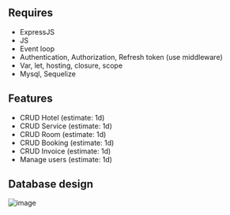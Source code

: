 ﻿## Requires

-   ExpressJS
-   JS
-   Event loop
-   Authentication, Authorization, Refresh token (use middleware)
-   Var, let, hosting, closure, scope
-   Mysql, Sequelize

## Features

-   CRUD Hotel (estimate: 1d)
-   CRUD Service (estimate: 1d)
-   CRUD Room (estimate: 1d)
-   CRUD Booking (estimate: 1d)
-   CRUD Invoice (estimate: 1d)
-   Manage users (estimate: 1d)

## Database design

![image](https://images.tmquang.com/uploads/image_66c456d9ac714_1724143321.png)
